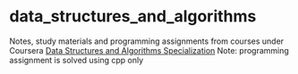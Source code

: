 # data_structures_and_algorithms
Notes, study materials and programming assignments from courses under Coursera [Data Structures and Algorithms Specialization](https://www.coursera.org/specializations/data-structures-algorithms)
Note: programming assignment is solved using cpp only

